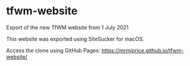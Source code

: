 # tfwm-website
Export of the new TfWM website from 1 July 2021

This website was exported using SiteSucker for macOS.

Access the clone using GitHub Pages: https://mrmjprice.github.io/tfwm-website/
